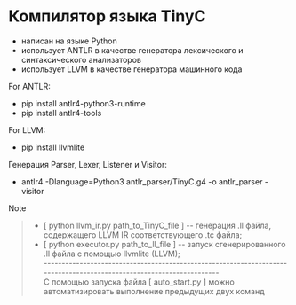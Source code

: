 # Компилятор языка TinyC
* написан на языке Python
* использует ANTLR в качестве генератора лексического и синтаксического анализаторов
* использует LLVM в качестве генератора машинного кода

For ANTLR:
* pip install antlr4-python3-runtime
* pip install antlr4-tools

For LLVM:
* pip install llvmlite

Генерация Parser, Lexer, Listener и Visitor:
* antlr4 -Dlanguage=Python3 antlr_parser/TinyC.g4 -o antlr_parser -visitor

> [!NOTE]
>> * [ python  llvm_ir.py  path_to_TinyC_file ]  -- генерация .ll  файла, содержащего LLVM IR соответствующего .tc файла; <br/>
>> * [ python  executor.py  path_to_ll_file ] -- запуск сгенерированного .ll файла с помощью llvmlite (LLVM); <br/>
>> --------------------------------------------------------------------------------------------------------------------- <br/>
>> С помощью запуска файла [ auto_start.py ] можно автоматизировать выполнение предыдущих двух команд <br/>
